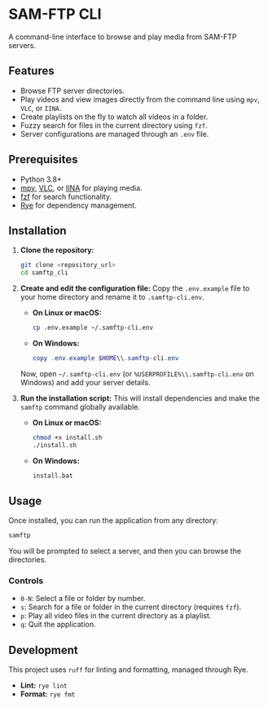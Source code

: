 # SAM-FTP CLI

A command-line interface to browse and play media from SAM-FTP servers.

## Features

- Browse FTP server directories.
- Play videos and view images directly from the command line using `mpv`, `VLC`, or `IINA`.
- Create playlists on the fly to watch all videos in a folder.
- Fuzzy search for files in the current directory using `fzf`.
- Server configurations are managed through an `.env` file.

## Prerequisites

- Python 3.8+
- [mpv](https://mpv.io/installation/), [VLC](https://www.videolan.org/vlc/), or [IINA](https://iina.io/) for playing media.
- [fzf](https://github.com/junegunn/fzf#installation) for search functionality.
- [Rye](https://github.com/astral-sh/rye) for dependency management.

## Installation

1.  **Clone the repository:**
    ```bash
    git clone <repository_url>
    cd samftp_cli
    ```

2.  **Create and edit the configuration file:**
    Copy the `.env.example` file to your home directory and rename it to `.samftp-cli.env`.

    -   **On Linux or macOS:**
        ```bash
        cp .env.example ~/.samftp-cli.env
        ```

    -   **On Windows:**
        ```powershell
        copy .env.example $HOME\\.samftp-cli.env
        ```
    
    Now, open `~/.samftp-cli.env` (or `%USERPROFILE%\\.samftp-cli.env` on Windows) and add your server details.

3.  **Run the installation script:**
    This will install dependencies and make the `samftp` command globally available.

    -   **On Linux or macOS:**
        ```bash
        chmod +x install.sh
        ./install.sh
        ```

    -   **On Windows:**
        ```bat
        install.bat
        ```

## Usage

Once installed, you can run the application from any directory:

```bash
samftp
```

You will be prompted to select a server, and then you can browse the directories.

### Controls

-   `0-N`: Select a file or folder by number.
-   `s`: Search for a file or folder in the current directory (requires `fzf`).
-   `p`: Play all video files in the current directory as a playlist.
-   `q`: Quit the application.

## Development

This project uses `ruff` for linting and formatting, managed through Rye.

-   **Lint:** `rye lint`
-   **Format:** `rye fmt` 